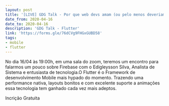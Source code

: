 ```yaml
---
layout: post
title: '[LIVE] GDG Talk - Por que web devs amam (ou pelo menos deveriam amar)o Flutter.'
date_from: 2020-04-16
date_to: 2020-04-16
description: 'GDG Talk - Flutter'
link: 'https://forms.gle/76dCVg9FHGxGUBD58'
tags:
- mobile
- flutter
---
```


No dia 16/04 às 19:00h, em uma sala do zoom, teremos um encontro para falarmos um pouco sobre Firebase com o Edigleysson Silva, Analista de Sistema e entusiasta de tecnologia.O Flutter é o Framework de desenvolvimento Mobile mais hypado do momento. Trazendo uma performance nativa, layouts bonitos e com excelente suporte a animações essa tecnologia tem ganhado cada vez mais adeptos.

Incrição Gratuita
